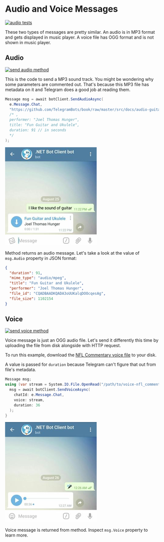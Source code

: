 # Audio and Voice Messages

[![audio tests](https://img.shields.io/badge/Examples-Audio_Messages-green.svg?style=flat-square)](https://github.com/TelegramBots/Telegram.Bot/blob/master/test/Telegram.Bot.Tests.Integ/Sending%20Messages/AudioMessageTests.cs)

These two types of messages are pretty similar. An audio is in MP3 format and gets displayed in music player.
A voice file has OGG format and is not shown in music player.

## Audio

[![send audio method](https://img.shields.io/badge/Bot_API_method-send_audio-blue.svg?style=flat-square)](https://core.telegram.org/bots/api#sendaudio)

This is the code to send a MP3 sound track. You might be wondering why some parameters are commented out.
That's because this MP3 file has metadata on it and Telegram does a good job at reading them.

```c#
Message msg = await botClient.SendAudioAsync(
  e.Message.Chat,
  "https://github.com/TelegramBots/book/raw/master/src/docs/audio-guitar.mp3"
  /* ,
  performer: "Joel Thomas Hunger",
  title: "Fun Guitar and Ukulele",
  duration: 91 // in seconds
  */
);
```

![audio message](../docs/shot-audio_msg.jpg)

Method returns an audio message. Let's take a look at the value of `msg.Audio` property in JSON format:

```json
{
  "duration": 91,
  "mime_type": "audio/mpeg",
  "title": "Fun Guitar and Ukulele",
  "performer": "Joel Thomas Hunger",
  "file_id": "CQADBAADKQADA3oUUKalqDOOcqesAg",
  "file_size": 1102154
}
```

## Voice

[![send voice method](https://img.shields.io/badge/Bot_API_method-send_voice-blue.svg?style=flat-square)](https://core.telegram.org/bots/api#sendvoice)

Voice message is just an OGG audio file.
Let's send it differently this time by uploading the file from disk alongside with HTTP request.

To run this example, download the
[NFL Commentary voice file](https://github.com/TelegramBots/book/raw/master/src/docs/voice-nfl_commentary.ogg)
to your disk.

A value is passed for `duration` because Telegram can't figure that out from file's metadata.

```c#
Message msg;
using (var stream = System.IO.File.OpenRead("/path/to/voice-nfl_commentary.ogg")) {
  msg = await botClient.SendVoiceAsync(
    chatId: e.Message.Chat,
    voice: stream,
    duration: 36
  );
}
```

![voice message](../docs/shot-voice_msg.jpg)

Voice message is returned from method. Inspect `msg.Voice` property to learn more.